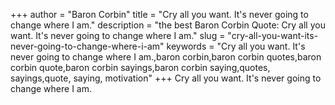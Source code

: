 +++
author = "Baron Corbin"
title = "Cry all you want. It's never going to change where I am."
description = "the best Baron Corbin Quote: Cry all you want. It's never going to change where I am."
slug = "cry-all-you-want-its-never-going-to-change-where-i-am"
keywords = "Cry all you want. It's never going to change where I am.,baron corbin,baron corbin quotes,baron corbin quote,baron corbin sayings,baron corbin saying,quotes, sayings,quote, saying, motivation"
+++
Cry all you want. It's never going to change where I am.
